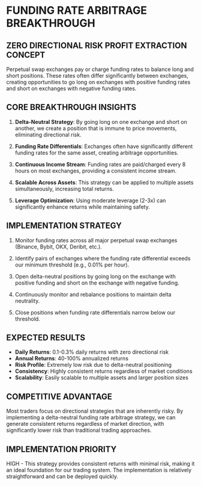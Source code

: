 # FUNDING RATE ARBITRAGE BREAKTHROUGH

## ZERO DIRECTIONAL RISK PROFIT EXTRACTION CONCEPT

Perpetual swap exchanges pay or charge funding rates to balance long and short positions. These rates often differ significantly between exchanges, creating opportunities to go long on exchanges with positive funding rates and short on exchanges with negative funding rates.

## CORE BREAKTHROUGH INSIGHTS

1. **Delta-Neutral Strategy**: By going long on one exchange and short on another, we create a position that is immune to price movements, eliminating directional risk.

2. **Funding Rate Differentials**: Exchanges often have significantly different funding rates for the same asset, creating arbitrage opportunities.

3. **Continuous Income Stream**: Funding rates are paid/charged every 8 hours on most exchanges, providing a consistent income stream.

4. **Scalable Across Assets**: This strategy can be applied to multiple assets simultaneously, increasing total returns.

5. **Leverage Optimization**: Using moderate leverage (2-3x) can significantly enhance returns while maintaining safety.

## IMPLEMENTATION STRATEGY

1. Monitor funding rates across all major perpetual swap exchanges (Binance, Bybit, OKX, Deribit, etc.).

2. Identify pairs of exchanges where the funding rate differential exceeds our minimum threshold (e.g., 0.01% per hour).

3. Open delta-neutral positions by going long on the exchange with positive funding and short on the exchange with negative funding.

4. Continuously monitor and rebalance positions to maintain delta neutrality.

5. Close positions when funding rate differentials narrow below our threshold.

## EXPECTED RESULTS

- **Daily Returns**: 0.1-0.3% daily returns with zero directional risk
- **Annual Returns**: 40-100% annualized returns
- **Risk Profile**: Extremely low risk due to delta-neutral positioning
- **Consistency**: Highly consistent returns regardless of market conditions
- **Scalability**: Easily scalable to multiple assets and larger position sizes

## COMPETITIVE ADVANTAGE

Most traders focus on directional strategies that are inherently risky. By implementing a delta-neutral funding rate arbitrage strategy, we can generate consistent returns regardless of market direction, with significantly lower risk than traditional trading approaches.

## IMPLEMENTATION PRIORITY

HIGH - This strategy provides consistent returns with minimal risk, making it an ideal foundation for our trading system. The implementation is relatively straightforward and can be deployed quickly.
